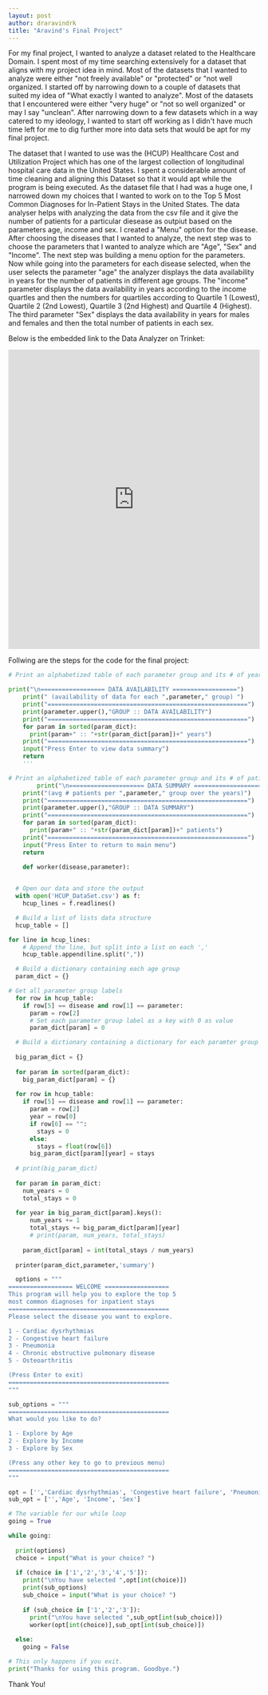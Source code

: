 ```yaml
---
layout: post
author: draravindrk
title: "Aravind's Final Project"
---
```


For my final project, I wanted to analyze a dataset related to the Healthcare Domain. I spent most of my time searching extensively
for a dataset that aligns with my project idea in mind. Most of the datasets that I wanted to analyze were either 
"not freely available" or "protected" or "not well organized. I started off by narrowing down to a couple of datasets that suited 
my idea of  "What exactly I wanted to analyze". Most of the datasets that I encountered were either "very huge" or 
"not so well organized" or may I say "unclean". After narrowing down to a few datasets which in a way catered to 
my ideology, I wanted to start off working as I didn't have much time left for me to dig further more into data sets
that would be apt for my final project.

The dataset that I wanted to use was the (HCUP) Healthcare Cost and Utilization Project which has one of the largest
collection of longitudinal hospital care data in the United States. I spent a considerable amount of time cleaning and aligning
this Dataset so that it would apt while the program is being executed. As the dataset file that I had was a huge one, I narrowed down my
choices that I wanted to work on to the Top 5 Most Common Diagnoses for In-Patient Stays in the United States. The data analyser 
helps with analyzing the data from the csv file and it give the number of patients for a particular diesease as outpiut based on 
the parameters age, income and sex. I created a "Menu" option for the disease. After choosing the diseases that I wanted to 
analyze, the next step was to choose the parameters that I wanted to analyze which are "Age", "Sex" and "Income".
The next step was building a menu option for the parameters. Now while going into the parameters for each disease selected, 
when the user selects the parameter "age" the analyzer displays the data availability in years for the number of patients in different
age groups. The "income" parameter displays the data availability in years according to the income quartles and then the numbers for quartiles according to Quartile 1 (Lowest), Quartile 2 (2nd Lowest), Quartile 3 (2nd Highest) and Quartile 4 (Highest). The third parameter "Sex" displays the data availability in years for males and females and then the total number of patients in each sex.

Below is the embedded link to the Data Analyzer on Trinket:

<iframe src="https://trinket.io/embed/python3/eff3b349ce" width="100%" height="600" frameborder="0" marginwidth="0" marginheight="0" allowfullscreen></iframe>

Follwing are the steps for the code for the final project:

 
```python
# Print an alphabetized table of each parameter group and its # of years, separated by tabs

print("\n================== DATA AVAILABILITY ==================")
    print(" (availability of data for each ",parameter," group) ")
    print("========================================================")
    print(parameter.upper(),"GROUP :: DATA AVAILABILITY")
    print("========================================================")
    for param in sorted(param_dict):
      print(param+" :: "+str(param_dict[param])+" years")
    print("========================================================")
    input("Press Enter to view data summary")
    return
    '''
```
    
```python
# Print an alphabetized table of each parameter group and its # of patients, averaged over the years
        print("\n===================== DATA SUMMARY =====================")
    print("(avg # patients per ",parameter," group over the years)")
    print("========================================================")
    print(parameter.upper(),"GROUP :: DATA SUMMARY")
    print("========================================================")
    for param in sorted(param_dict):
      print(param+" :: "+str(param_dict[param])+" patients")
    print("========================================================")
    input("Press Enter to return to main menu")
    return
```
   
```python
    def worker(disease,parameter):
    
```
  
```python
  # Open our data and store the output
  with open('HCUP_DataSet.csv') as f:
    hcup_lines = f.readlines()
```
    
```python
  # Build a list of lists data structure
  hcup_table = []
```

```python
for line in hcup_lines:
    # Append the line, but split into a list on each ','
    hcup_table.append(line.split(","))
```

```python 
  # Build a dictionary containing each age group 
  param_dict = {}
```

```python
# Get all parameter group labels
  for row in hcup_table:
    if row[5] == disease and row[1] == parameter:
      param = row[2]
      # Set each parameter group label as a key with 0 as value
      param_dict[param] = 0
```  
      
```python
  # Build a dictionary containing a dictionary for each paramter group containing number of years and total hospitalizations value (the sum of all stays that happened in that parameter group
  
  big_param_dict = {}
  
  for param in sorted(param_dict):
    big_param_dict[param] = {}
  
  for row in hcup_table:
    if row[5] == disease and row[1] == parameter:
      param = row[2]
      year = row[0]
      if row[6] == "":
        stays = 0
      else:
        stays = float(row[6])
      big_param_dict[param][year] = stays
      
  # print(big_param_dict)
  
  for param in param_dict:
    num_years = 0
    total_stays = 0
    
  for year in big_param_dict[param].keys():
      num_years += 1
      total_stays += big_param_dict[param][year]
      # print(param, num_years, total_stays)
    
    param_dict[param] = int(total_stays / num_years)
  
  printer(param_dict,parameter,'summary')
```
  
  
```python
  options = """
================== WELCOME ==================
This program will help you to explore the top 5
most common diagnoses for inpatient stays
=============================================
Please select the disease you want to explore.

1 - Cardiac dysrhythmias
2 - Congestive heart failure
3 - Pneumonia
4 - Chronic obstructive pulmonary disease
5 - Osteoarthritis

(Press Enter to exit)
=============================================
"""

sub_options = """
=============================================
What would you like to do?

1 - Explore by Age
2 - Explore by Income
3 - Explore by Sex

(Press any other key to go to previous menu) 
=============================================
"""

opt = ['','Cardiac dysrhythmias', 'Congestive heart failure', 'Pneumonia', 'COPD', 'Osteoarthritis']
sub_opt = ['','Age', 'Income', 'Sex']
```

```python
# The variable for our while loop  
going = True

while going:
  
  print(options)
  choice = input("What is your choice? ")
  
  if (choice in ['1','2','3','4','5']):
    print("\nYou have selected ",opt[int(choice)])
    print(sub_options)
    sub_choice = input("What is your choice? ")
    
    if (sub_choice in ['1','2','3']):
      print("\nYou have selected ",sub_opt[int(sub_choice)])
      worker(opt[int(choice)],sub_opt[int(sub_choice)])
    
  else:
    going = False
```

```python
# This only happens if you exit.
print("Thanks for using this program. Goodbye.")
```

Thank You!
